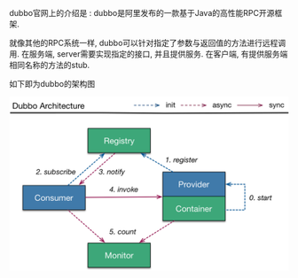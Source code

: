   dubbo官网上的介绍是 : dubbo是阿里发布的一款基于Java的高性能RPC开源框架.

就像其他的RPC系统一样, dubbo可以针对指定了参数与返回值的方法进行远程调用. 在服务端, server需要实现指定的接口, 并且提供服务. 在客户端, 有提供服务端相同名称的方法的stub.

如下即为dubbo的架构图

![](/images/dubbo流程图.png)

